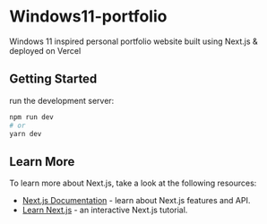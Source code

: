 # Windows11-portfolio

Windows 11 inspired personal portfolio website built using Next.js & deployed on Vercel

## Getting Started

run the development server:

```bash
npm run dev
# or
yarn dev
```


## Learn More

To learn more about Next.js, take a look at the following resources:

-   [Next.js Documentation](https://nextjs.org/docs) - learn about Next.js features and API.
-   [Learn Next.js](https://nextjs.org/learn) - an interactive Next.js tutorial.

